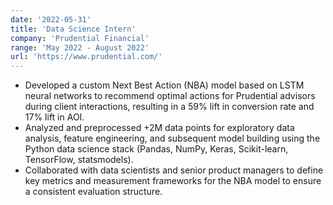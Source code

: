 ```yaml
---
date: '2022-05-31'
title: 'Data Science Intern'
company: 'Prudential Financial'
range: 'May 2022 - August 2022'
url: 'https://www.prudential.com/'
---
```


- Developed a custom Next Best Action (NBA) model based on LSTM neural networks to recommend optimal actions for Prudential advisors during client interactions, resulting in a 59% lift in conversion rate and 17% lift in AOI.
- Analyzed and preprocessed +2M data points for exploratory data analysis, feature engineering, and subsequent model building using the Python data science stack (Pandas, NumPy, Keras, Scikit-learn, TensorFlow, statsmodels).
- Collaborated with data scientists and senior product managers to define key metrics and measurement frameworks for the NBA model to ensure a consistent evaluation structure.